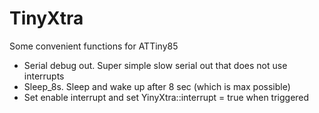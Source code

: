 # TinyXtra

Some convenient functions for ATTiny85

* Serial debug out. Super simple slow serial out that does not use interrupts
* Sleep_8s. Sleep and wake up after 8 sec (which is max possible)
* Set enable interrupt and set YinyXtra::interrupt = true when triggered
